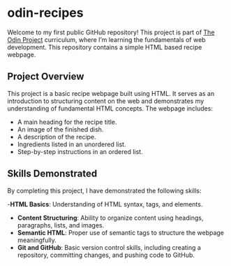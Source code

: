 # odin-recipes
Welcome to my first public GitHub repository! This project is part of [The Odin Project](https://www.theodinproject.com/lessons/foundations-recipes) curriculum, where I’m learning the fundamentals of web development. This repository contains a simple HTML based recipe webpage.

## Project Overview

This project is a basic recipe webpage built using HTML. It serves as an introduction to structuring content on the web and demonstrates my understanding of fundamental HTML concepts. The webpage includes:

- A main heading for the recipe title.
- An image of the finished dish.
- A description of the recipe.
- Ingredients listed in an unordered list.
- Step-by-step instructions in an ordered list.

## Skills Demonstrated

By completing this project, I have demonstrated the following skills:

-**HTML Basics**: Understanding of HTML syntax, tags, and elements.
- **Content Structuring**: Ability to organize content using headings, paragraphs, lists, and images.
- **Semantic HTML**: Proper use of semantic tags to structure the webpage meaningfully.
- **Git and GitHub**: Basic version control skills, including creating a repository, committing changes, and pushing code to GitHub.